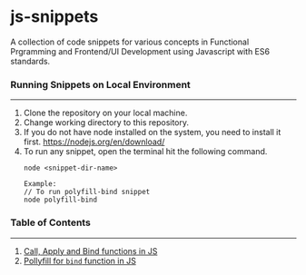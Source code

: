 # js-snippets
A collection of code snippets for various concepts in Functional Prgramming and Frontend/UI Development using Javascript with ES6 standards.

### Running Snippets on Local Environment
---
1. Clone the repository on your local machine.
2. Change working directory to this repository.
3. If you do not have node installed on the system, you need to install it first. https://nodejs.org/en/download/
4. To run any snippet, open the terminal hit the following command.
    ```
   node <snippet-dir-name>
   
   Example:
   // To run polyfill-bind snippet
   node polyfill-bind
    ```

### Table of Contents
---
1. [Call, Apply and Bind functions in JS](https://github.com/thephenom1708/js-snippets/tree/8e24b7f2c1aa3df9f47ce1fdcbaaac9be173336c)
2. [Pollyfill for `bind` function in JS](https://github.com/thephenom1708/js-snippets/tree/c30916b6133fcbd06b49bcbe66b215cab358f254)
